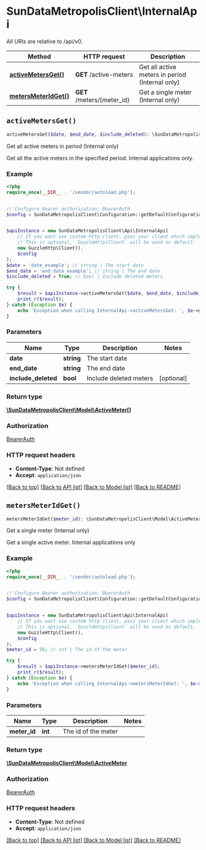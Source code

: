 # SunDataMetropolisClient\InternalApi

All URIs are relative to /api/v0.

Method | HTTP request | Description
------------- | ------------- | -------------
[**activeMetersGet()**](InternalApi.md#activeMetersGet) | **GET** /active-meters | Get all active meters in period (Internal only)
[**metersMeterIdGet()**](InternalApi.md#metersMeterIdGet) | **GET** /meters/{meter_id} | Get a single meter (Internal only)


## `activeMetersGet()`

```php
activeMetersGet($date, $end_date, $include_deleted): \SunDataMetropolisClient\Model\ActiveMeter[]
```

Get all active meters in period (Internal only)

Get all the active meters in the specified period. Internal applications only.

### Example

```php
<?php
require_once(__DIR__ . '/vendor/autoload.php');


// Configure Bearer authorization: BearerAuth
$config = SunDataMetropolisClient\Configuration::getDefaultConfiguration()->setAccessToken('YOUR_ACCESS_TOKEN');


$apiInstance = new SunDataMetropolisClient\Api\InternalApi(
    // If you want use custom http client, pass your client which implements `GuzzleHttp\ClientInterface`.
    // This is optional, `GuzzleHttp\Client` will be used as default.
    new GuzzleHttp\Client(),
    $config
);
$date = 'date_example'; // string | The start date
$end_date = 'end_date_example'; // string | The end date
$include_deleted = True; // bool | Include deleted meters

try {
    $result = $apiInstance->activeMetersGet($date, $end_date, $include_deleted);
    print_r($result);
} catch (Exception $e) {
    echo 'Exception when calling InternalApi->activeMetersGet: ', $e->getMessage(), PHP_EOL;
}
```

### Parameters

Name | Type | Description  | Notes
------------- | ------------- | ------------- | -------------
 **date** | **string**| The start date |
 **end_date** | **string**| The end date |
 **include_deleted** | **bool**| Include deleted meters | [optional]

### Return type

[**\SunDataMetropolisClient\Model\ActiveMeter[]**](../Model/ActiveMeter.md)

### Authorization

[BearerAuth](../../README.md#BearerAuth)

### HTTP request headers

- **Content-Type**: Not defined
- **Accept**: `application/json`

[[Back to top]](#) [[Back to API list]](../../README.md#endpoints)
[[Back to Model list]](../../README.md#models)
[[Back to README]](../../README.md)

## `metersMeterIdGet()`

```php
metersMeterIdGet($meter_id): \SunDataMetropolisClient\Model\ActiveMeter
```

Get a single meter (Internal only)

Get a single active meter. Internal applications only

### Example

```php
<?php
require_once(__DIR__ . '/vendor/autoload.php');


// Configure Bearer authorization: BearerAuth
$config = SunDataMetropolisClient\Configuration::getDefaultConfiguration()->setAccessToken('YOUR_ACCESS_TOKEN');


$apiInstance = new SunDataMetropolisClient\Api\InternalApi(
    // If you want use custom http client, pass your client which implements `GuzzleHttp\ClientInterface`.
    // This is optional, `GuzzleHttp\Client` will be used as default.
    new GuzzleHttp\Client(),
    $config
);
$meter_id = 56; // int | The id of the meter

try {
    $result = $apiInstance->metersMeterIdGet($meter_id);
    print_r($result);
} catch (Exception $e) {
    echo 'Exception when calling InternalApi->metersMeterIdGet: ', $e->getMessage(), PHP_EOL;
}
```

### Parameters

Name | Type | Description  | Notes
------------- | ------------- | ------------- | -------------
 **meter_id** | **int**| The id of the meter |

### Return type

[**\SunDataMetropolisClient\Model\ActiveMeter**](../Model/ActiveMeter.md)

### Authorization

[BearerAuth](../../README.md#BearerAuth)

### HTTP request headers

- **Content-Type**: Not defined
- **Accept**: `application/json`

[[Back to top]](#) [[Back to API list]](../../README.md#endpoints)
[[Back to Model list]](../../README.md#models)
[[Back to README]](../../README.md)
